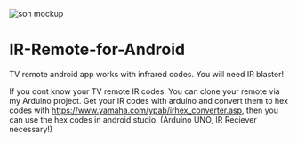 ![son mockup](https://user-images.githubusercontent.com/45185182/132961471-2e1a4b46-5b9d-4b2d-ada0-6ebba483106e.png)
# IR-Remote-for-Android

TV remote android app works with infrared codes. You will need IR blaster!

If you dont know your TV remote IR codes. You can clone your remote via my Arduino project. 
Get your IR codes with arduino and convert them to hex codes with https://www.yamaha.com/ypab/irhex_converter.asp, then you can use the hex codes in android studio.
(Arduino UNO, IR Reciever necessary!)

